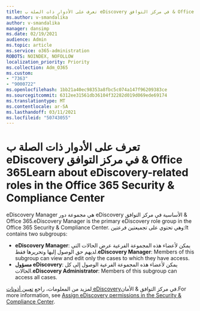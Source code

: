```yaml
---
title: تعرف على الأدوار ذات الصلة ب eDiscovery في مركز التوافق & Office 365
ms.author: v-smandalika
author: v-smandalika
manager: dansimp
ms.date: 02/19/2021
audience: Admin
ms.topic: article
ms.service: o365-administration
ROBOTS: NOINDEX, NOFOLLOW
localization_priority: Priority
ms.collection: Adm_O365
ms.custom:
- "7363"
- "9000722"
ms.openlocfilehash: 1bb21a40ec98353a8fbc5c074a147f96209383ce
ms.sourcegitcommit: 6312ee31561db36104f32282d019d069ede69174
ms.translationtype: MT
ms.contentlocale: ar-SA
ms.lasthandoff: 03/11/2021
ms.locfileid: "50743055"
---
```

# <a name="learn-about-ediscovery-related-roles-in-the-office-365-security--compliance-center"></a><span data-ttu-id="821c5-102">تعرف على الأدوار ذات الصلة ب eDiscovery في مركز التوافق & Office 365</span><span class="sxs-lookup"><span data-stu-id="821c5-102">Learn about eDiscovery-related roles in the Office 365 Security & Compliance Center</span></span>

<span data-ttu-id="821c5-103">eDiscovery Manager هي مجموعة دور eDiscovery الأساسية في مركز التوافق & Office 365.</span><span class="sxs-lookup"><span data-stu-id="821c5-103">eDiscovery Manager is the primary eDiscovery role group in the Office 365 Security & Compliance Center.</span></span> <span data-ttu-id="821c5-104">وهي تحتوي على تجميعتين فرعتين:</span><span class="sxs-lookup"><span data-stu-id="821c5-104">It contains two subgroups:</span></span>

- <span data-ttu-id="821c5-105">**eDiscovery Manager**: يمكن لأعضاء هذه المجموعة الفرعية عرض الحالات التي لديهم حق الوصول إليها وتحريرها فقط.</span><span class="sxs-lookup"><span data-stu-id="821c5-105">**eDiscovery Manager**: Members of this subgroup can view and edit only the cases to which they have access.</span></span>
- <span data-ttu-id="821c5-106">**مسؤول eDiscovery**: يمكن لأعضاء هذه المجموعة الفرعية الوصول إلى كل الحالات.</span><span class="sxs-lookup"><span data-stu-id="821c5-106">**eDiscovery Administrator**: Members of this subgroup can access all cases.</span></span>

<span data-ttu-id="821c5-107">لمزيد من المعلومات، راجع [تعيين أذونات eDiscovery](https://docs.microsoft.com/microsoft-365/compliance/assign-ediscovery-permissions)في مركز التوافق & الأمان.</span><span class="sxs-lookup"><span data-stu-id="821c5-107">For more information, see [Assign eDiscovery permissions in the Security & Compliance Center](https://docs.microsoft.com/microsoft-365/compliance/assign-ediscovery-permissions).</span></span>